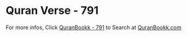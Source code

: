 # Quran Verse - 791 

For more infos, Click [QuranBookk - 791](https://www.quranbookk.com/quran/search?q=791) to Search at [QuranBookk.com](http://quranbookk.com/)